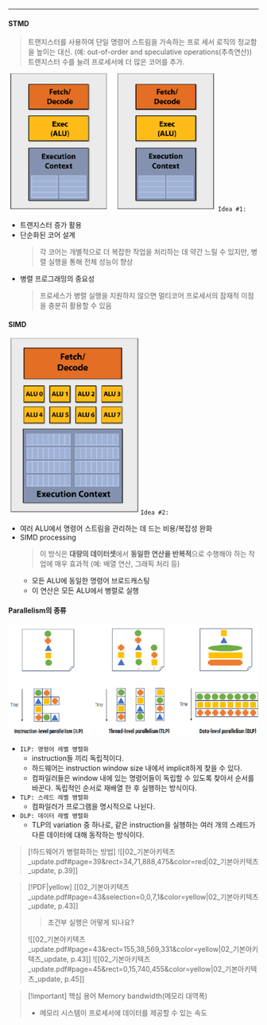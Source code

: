 
---
#### STMD 
>트랜지스터를 사용하여 단일 명령어 스트림을 가속하는 프로 세서 로직의 정교함을 높이는 대신. (예: out-of-order and speculative operations(추측연산)) 트랜지스터 수를 늘려 프로세서에 더 많은 코어를 추가.

![Image](images/Pasted%20image%2020250326124557.png)
`Idea #1:`
- 트랜지스터 증가 활용
- 단순화된 코어 설계
	>각 코어는 개별적으로 더 복잡한 작업을 처리하는 데 약간 느릴 수 있지만, 병렬 실행을 통해 전체 성능이 향상
- 병렬 프로그래밍의 중요성
	>프로세스가 병렬 실행을 지원하지 않으면 멀티코어 프로세서의 잠재적 이점을 충분히 활용할 수 있음

#### SIMD
![Image](images/Pasted%20image%2020250326124513.png)
`Idea #2:`
- 여러 ALU에서 명령어 스트림을 관리하는 데 드는 비용/복잡성 완화
- SIMD processing
	>이 방식은 **대량의 데이터셋**에서 **동일한 연산을 반복적**으로 수행해야 하는 작업에 매우 효과적 (예: 배열 연산, 그래픽 처리 등)
	- 모든 ALU에 동일한 명령어 브로드캐스팅 
	- 이 연산은 모든 ALU에서 병렬로 실행

#### Parallelism의 종류
![Image](images/Pasted%20image%2020250326125902.png)
- `ILP: 명령어 레벨 병렬화`
	- instruction들 끼리 독립적이다.
	- 하드웨어는 instruction window size 내에서 implicit하게 찾을 수 있다.
	- 컴파일러들은 window 내에 있는 명령어들이 독립할 수 있도록 찾아서 순서를 바꾼다. 독립적인 순서로 재배열 한 후 실행하는 방식이다.
- `TLP: 스레드 레벨 병렬화`
	- 컴파일러가 프로그램을 명시적으로 나뉜다.
- `DLP: 데이터 레벨 병렬화`
	- TLP의 variation 중 하나로, 같은 instruction을 실행하는 여러 개의 스레드가 다른 데이터에 대해 동작하는 방식이다.

>[!하드웨어가 병렬화하는 방법]
>![[02_기본아키텍츠_update.pdf#page=39&rect=34,71,888,475&color=red|02_기본아키텍츠_update, p.39]]

> [!PDF|yellow] [[02_기본아키텍츠_update.pdf#page=43&selection=0,0,7,1&color=yellow|02_기본아키텍츠_update, p.43]]
> > 조건부 실행은 어떻게 되나요?
> 
> ![[02_기본아키텍츠_update.pdf#page=43&rect=155,38,569,331&color=yellow|02_기본아키텍츠_update, p.43]]
> ![[02_기본아키텍츠_update.pdf#page=45&rect=0,15,740,455&color=yellow|02_기본아키텍츠_update, p.45]]

>[!important] 핵심 용어
>Memory bandwidth(메모리 대역폭)
>- 메모리 시스템이 프로세서에 데이터를 제공할 수 있는 속도

